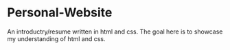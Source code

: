 # Personal-Website
An introductry/resume written in html and css.
The goal here is to showcase my understanding of html and css.
